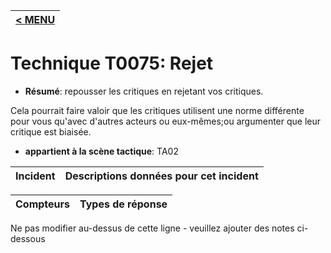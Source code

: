 |[< MENU](../../README.md)|
|---|
# Technique T0075: Rejet

* **Résumé**: repousser les critiques en rejetant vos critiques.

Cela pourrait faire valoir que les critiques utilisent une norme différente pour vous qu'avec d'autres acteurs ou eux-mêmes;ou argumenter que leur critique est biaisée.

* **appartient à la scène tactique**: TA02


|Incident |Descriptions données pour cet incident |
|-------- |-------------------- |



|Compteurs |Types de réponse |
|-------- |-------------- |


Ne pas modifier au-dessus de cette ligne - veuillez ajouter des notes ci-dessous